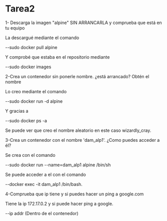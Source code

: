 # Tarea2
1- Descarga la imagen "alpine" SIN ARRANCARLA y comprueba que está en tu equipo

La descargué mediante el comando 

--sudo docker pull alpine 

Y comprobé que estaba en el repositorio mediante 

--sudo docker images

2-Crea un contenedor sin ponerle nombre. ¿está arrancado? Obtén el nombre

Lo creo mediante el comando 

--sudo docker run -d alpine 

Y gracias a 

--sudo docker ps -a 

Se puede ver que creo el nombre aleatorio en este caso wizardly_cray.

3-Crea un contenedor con el nombre 'dam_alp1'. ¿Como puedes acceder a él?

Se crea con el comando 

--sudo docker run --name=dam_alp1 alpine /bin/sh 

Se puede acceder a el con el comando 

--docker exec -it dam_alp1 /bin/bash.

4-Comprueba que ip tiene y si puedes hacer un ping a google.com

Tiene la ip 172.17.0.2 y si puede hacer ping a google.

--ip addr (Dentro de el contenedor)


